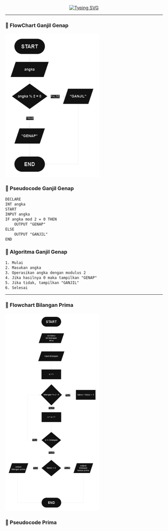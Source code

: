 <p align="center"><a href="https://git.io/typing-svg"><img src="https://readme-typing-svg.herokuapp.com?font=Fira+Code&duration=3000&pause=100&center=true&vCenter=true&width=435&lines=Ganjil%2C+Genap%2C+Prima" alt="Typing SVG" /></a></p>

___

### 🔰 FlowChart Ganjil Genap

<img width="300px" src="https://raw.githubusercontent.com/galihsch/cpp-gallery/main/bilangan/ganjilGenapPrima/flow_ganjilGenap.png" />

### 🔰 Pseudocode Ganjil Genap

``` pseudocode
DECLARE
INT angka
START
INPUT angka
IF angka mod 2 = 0 THEN
    OUTPUT "GENAP"
ELSE
    OUTPUT "GANJIL"
END
```

### 🔰 Algoritma Ganjil Genap

``` Algoritma
1. Mulai
2. Masukan angka
3. Operasikan angka dengan modulus 2
4. Jika hasilnya 0 maka tampilkan "GENAP"
5. Jika tidak, tampilkan "GANJIL"
6. Selesai
```

___

### 🔰 Flowchart Bilangan Prima

<a href="https://github.com/galihsch/cpp-gallery/blob/main/bilangan/ganjilGenapPrima/flow_prima.png"><img width="300px" src="https://raw.githubusercontent.com/galihsch/cpp-gallery/main/bilangan/ganjilGenapPrima/flow_prima.png" /><a>

### 🔰 Pseudocode Prima